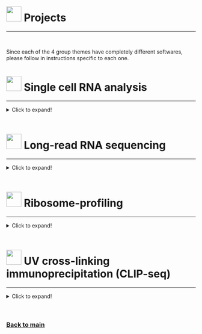 # <img border="0" src="https://www.svgrepo.com/show/1025/task.svg" width="40" height="40"> Projects

***

<br/>

Since each of the 4 group themes have completely different softwares, please follow in instructions specific to each one.

# <img border="0" src="/SchoolRNA2020/logos/single_cell.png" width="40" height="40"> Single cell RNA analysis
***

<details>
<summary>Click to expand!</summary>

Please follow the [pre-course instructions](precourse.md) in order to install all necessary software and packages.

The proposed educational plan for single cell RNA-seq data analysis project will be done using the Project-based learning (a.k.a. PBL) approach. This way, rather than having lectures on a topic and defined set of instructions and pre-given steps to follow (which focus on passive individual learning), you are required to learn the topic in a more **active** and **dynamic** way in order to solve the data analysis tasks as a group. Therefore, each group is provided with:

1. The <img border="0" src="https://static.thenounproject.com/png/67360-200.png" width="10" height="10">[report file](single_cell/code/project_report.html) containing a list of instructions and questions giving the overall direction and order of the steps needed to be done
2. A <img border="0" src="https://d1nhio0ox7pgb.cloudfront.net/_img/o_collection_png/green_dark_grey/512x512/plain/dictionary.png" width="10" height="10">[glossary of terms](single_cell/glossary/glossary_of_terms_single_cell.html) which contains detailed information about many of the steps and provides further references on the topics

In this manner, each group is required to gather information from the **glossary** to perform single cell data analysis by filling the report file (using this <img border="0" src="https://static.thenounproject.com/png/67360-200.png" width="10" height="10">[project_report.Rmd](single_cell/code/project_report.Rmd) file), by:

1. Reading the instructions for a certain task
2. Searching the **glossary** for guidance
3. Discussing with your colleges which step needs to be done or included
4. Replacing the instructions with a text explaining the rationale for this step and
5. Adding and running code from that step

You are encouraged to use any other additional website / article in your report. That also includes addition of other previous experiences and/or additional code steps from other sources, as long as the rationale for the inclusion is also discussed in the report text. You can also add any other plots and visualisations in your report to illustrate your results.

In the end, each group is expected to have 1 report file with all analysis steps and the rationale for the following projects:

<br/>

<details>
<summary>
**PROJECT 1: Blocking myeloid development during colitis**
</summary>

<br/>

**Background:** Ulcerative colitis (UC) is an inflammatory bowel disease (IBD) driven mainly by colonic innate inflammatory cells such as macrophages, monocytes and neutrophils ( [Czarnewski et al 2019](https://www.nature.com/articles/s41467-019-10769-x), [Skatteborg et al 2020](https://academic.oup.com/ecco-jcc/advance-article-abstract/doi/10.1093/ecco-jcc/jjaa121/5859161?redirectedFrom=fulltext)). A recent study showed that patients that present higher neutrophilic/monocytic inflammatory signature (known as UC1) become refractory to both anti-TNF and anti-a4b7 integrin therapy ( [Czarnewski et al 2019](https://www.nature.com/articles/s41467-019-10769-x), [Skatteborg et al 2020](https://academic.oup.com/ecco-jcc/advance-article-abstract/doi/10.1093/ecco-jcc/jjaa121/5859161?redirectedFrom=fulltext)), which leads to surgical intervention for removal of the colon. Both of these inflammatory cells are short lived and originate from the common myeloid progenitor (CMP) in the bone marrow and requires constant replenishment in order to sustain elevated cell number in the colon. Herein, our main goal is to identify potential gene candidates that can block either one or both pathways of neutrophil and monocyte differentiation in the bone marrow.

**Main research question:** Which genes specifically drive the differentiation of 1) common myeloid progenitors, 2) Monocytes and 3) Neutrophils.

**Importance:** Identifying such genes will allow us to: 1) perform experiment in Tamoxifen-transgenic mice where those cells can be depleted during the course of colitis. 2) find potential drugs that can inhibit those genes/pathways in order to block myeloid cell differentiation during colitis in mice (with priority to already approved drugs).

</details>

<br/>

<details>
<summary>
**PROJECT 2: Identifying cell and gene candidates in severe COVID-19 patients**
</summary>

<br/>

**Background:** COVID-19 is an infectious disease driven by the virus SARS-CoV-2, which primarily infects lung epithelial cells. However, elderly patients usually develop severe lung inflammation and lung disfunction, ultimately leading to respiratory failure ([Guan et al 2020](https://www.nejm.org/doi/full/10.1056/nejmoa2002032)). The onset of the disease is characterised by a cytokine storm comprising several inflammatory mediators ([Pedersen et al 2020](https://www.jci.org/articles/view/137647)), specially in severe cases of the disease. Many cell types orchestrate the immune response to the virus, but their relative contribution at the single-cell resolution is still unclear. Herein, our main goal is to identify which cell types and gene pathways are altered in the blood of patients with severe COVID-19.

**Main research question:** Which cell types and genes are altered when comparing blood immune cells from healthy versus COVID-19 patients.

**Importance:** Identifying such genes will allow us to: 1) better understand why severe COVID-19 patients develop stronger immune responses; 2) find potential cells for blockage or immune enhancement therapy or; 3) identify pathways that could be targeted pharmacologically.

</details>

</details>

<br/>

# <img border="0" src="/SchoolRNA2020/logos/long_read.png" width="40" height="40"> Long-read RNA sequencing
***

<details>
<summary>Click to expand!</summary>

  TO DO

</details>

<br/>

# <img border="0" src="/SchoolRNA2020/logos/ribo_profiling.png" width="40" height="40"> Ribosome-profiling
***

<details>
<summary>Click to expand!</summary>

  TO DO

</details>

<br/>

# <img border="0" src="/SchoolRNA2020/logos/uv_crosslink_ip.png" width="40" height="40"> UV cross-linking immunoprecipitation (CLIP-seq)
***

<details>
<summary>Click to expand!</summary>

  TO DO

</details>

<br/>

<br/>

### [Back to main](README.md)
